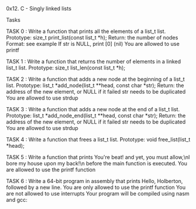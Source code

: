 0x12. C - Singly linked lists

Tasks

TASK 0 : Write a function that prints all the elements of a list_t list.
Prototype: size_t print_list(const list_t *h);
Return: the number of nodes
Format: see example
If str is NULL, print [0] (nil)
You are allowed to use printf


TASK 1 : Write a function that returns the number of elements in a linked list_t list.
Prototype: size_t list_len(const list_t *h);


TASK 2 : Write a function that adds a new node at the beginning of a list_t list.
Prototype: list_t *add_node(list_t **head, const char *str);
Return: the address of the new element, or NULL if it failed
str needs to be duplicated
You are allowed to use strdup


TASK 3 : Write a function that adds a new node at the end of a list_t list.
Prototype: list_t *add_node_end(list_t **head, const char *str);
Return: the address of the new element, or NULL if it failed
str needs to be duplicated
You are allowed to use strdup


TASK 4 : Write a function that frees a list_t list.
Prototype: void free_list(list_t *head);


TASK 5 : Write a function that prints You're beat! and yet, you must allow,\nI bore my house upon my back!\n before the main function is executed.
You are allowed to use the printf function


TASK 6 : Write a 64-bit program in assembly that prints Hello, Holberton, followed by a new line.
You are only allowed to use the printf function
You are not allowed to use interrupts
Your program will be compiled using nasm and gcc:
